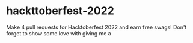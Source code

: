 # hackttoberfest-2022
Make 4 pull requests for Hacktoberfest 2022 and earn free swags! Don't forget to show some love with giving me a
